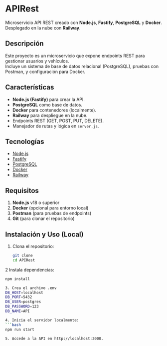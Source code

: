 # APIRest

Microservicio API REST creado con **Node.js**, **Fastify**, **PostgreSQL** y **Docker**.  
Desplegado en la nube con **Railway**.

## Descripción

Este proyecto es un microservicio que expone endpoints REST para gestionar usuarios y vehículos.  
Incluye un sistema de base de datos relacional (PostgreSQL), pruebas con Postman, y configuración para Docker.

## Características

- **Node.js (Fastify)** para crear la API.
- **PostgreSQL** como base de datos.
- **Docker** para contenedores (localmente).
- **Railway** para despliegue en la nube.
- Endpoints REST (GET, POST, PUT, DELETE).
- Manejador de rutas y lógica en `server.js`.

## Tecnologías

- [Node.js](https://nodejs.org/)
- [Fastify](https://www.fastify.io/)
- [PostgreSQL](https://www.postgresql.org/)
- [Docker](https://www.docker.com/)
- [Railway](https://railway.app/)

## Requisitos

1. **Node.js** v18 o superior
2. **Docker** (opcional para entorno local)
3. **Postman** (para pruebas de endpoints)
4. **Git** (para clonar el repositorio)

## Instalación y Uso (Local)

1. Clona el repositorio:
   ```bash
   git clone
   cd APIRest

2 Instala dependencias:
   ```bash
   npm install

3. Crea el archivo .env
   DB_HOST=localhost
   DB_PORT=5432
   DB_USER=postgres
   DB_PASSWORD=123
   DB_NAME=API

4. Inicia el servidor localmente:
   ```bash
   npm run start

5. Accede a la API en http://localhost:3000.

